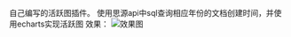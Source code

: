 自己编写的活跃图插件。
使用思源api中sql查询相应年份的文档创建时间，并使用echarts实现活跃图
效果：
![效果图](https://cdn.staticaly.com/gh/yangmingyuan380/notepicture@main/pic/动画.6t26zwzj3iw0.gif)